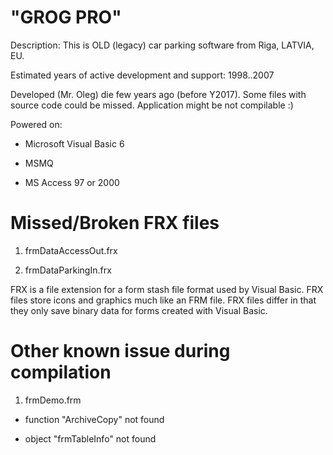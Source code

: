 # "GROG PRO"
Description: This is OLD (legacy) car parking software from Riga, LATVIA, EU. 

Estimated years of active development and support: 1998..2007

Developed (Mr. Oleg) die few years ago (before Y2017). 
Some files with source code could be missed. Application might be not compilable :)


Powered on:

- Microsoft Visual Basic 6

- MSMQ

- MS Access 97 or 2000



# Missed/Broken FRX files


1) frmDataAccessOut.frx

2) frmDataParkingIn.frx


FRX is a file extension for a form stash file format used by Visual Basic. 
FRX files store icons and graphics much like an FRM file. 
FRX files differ in that they only save binary data for forms created with Visual Basic.



# Other known issue during compilation

1) frmDemo.frm				

- function "ArchiveCopy" not found

- object "frmTableInfo" not found

